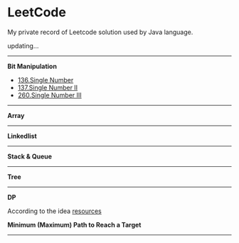 # LeetCode
My private record of Leetcode solution used by Java language.

updating...

* * * 

**Bit Manipulation**

* [136.Single Number](https://github.com/Woodyiiiiiii/LeetCode/issues/2)
* [137.Single Number II](https://github.com/Woodyiiiiiii/LeetCode/issues/3)
* [260.Single Number III](https://github.com/Woodyiiiiiii/LeetCode/issues/4)

* * *

**Array**


* * *

**Linkedlist**


* * *

**Stack & Queue**


* * *

**Tree**


* * *

**DP**

According to the idea [resources](https://leetcode.com/discuss/general-discussion/458695/dynamic-programming-patterns#Minimum-(Maximum)-Path-to-Reach-a-Target)

**Minimum (Maximum) Path to Reach a Target**

* * *
